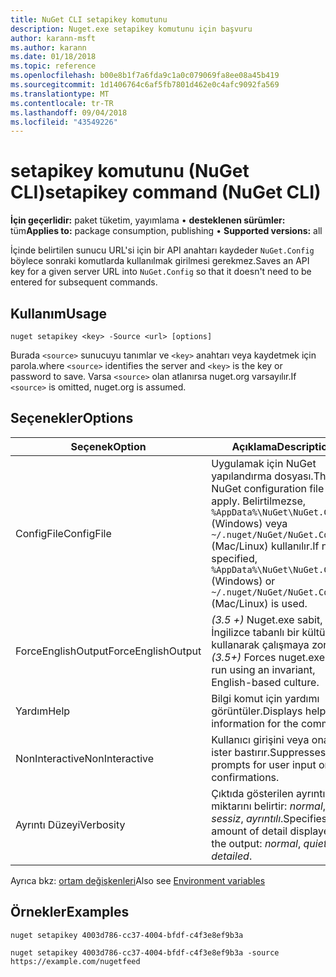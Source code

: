 ```yaml
---
title: NuGet CLI setapikey komutunu
description: Nuget.exe setapikey komutunu için başvuru
author: karann-msft
ms.author: karann
ms.date: 01/18/2018
ms.topic: reference
ms.openlocfilehash: b00e8b1f7a6fda9c1a0c079069fa8ee08a45b419
ms.sourcegitcommit: 1d1406764c6af5fb7801d462e0c4afc9092fa569
ms.translationtype: MT
ms.contentlocale: tr-TR
ms.lasthandoff: 09/04/2018
ms.locfileid: "43549226"
---
```

# <a name="setapikey-command-nuget-cli"></a><span data-ttu-id="bcd30-103">setapikey komutunu (NuGet CLI)</span><span class="sxs-lookup"><span data-stu-id="bcd30-103">setapikey command (NuGet CLI)</span></span>

<span data-ttu-id="bcd30-104">**İçin geçerlidir:** paket tüketim, yayımlama &bullet; **desteklenen sürümler:** tüm</span><span class="sxs-lookup"><span data-stu-id="bcd30-104">**Applies to:** package consumption, publishing &bullet; **Supported versions:** all</span></span>

<span data-ttu-id="bcd30-105">İçinde belirtilen sunucu URL'si için bir API anahtarı kaydeder `NuGet.Config` böylece sonraki komutlarda kullanılmak girilmesi gerekmez.</span><span class="sxs-lookup"><span data-stu-id="bcd30-105">Saves an API key for a given server URL into `NuGet.Config` so that it doesn't need to be entered for subsequent commands.</span></span>

## <a name="usage"></a><span data-ttu-id="bcd30-106">Kullanım</span><span class="sxs-lookup"><span data-stu-id="bcd30-106">Usage</span></span>

```cli
nuget setapikey <key> -Source <url> [options]
```

<span data-ttu-id="bcd30-107">Burada `<source>` sunucuyu tanımlar ve `<key>` anahtarı veya kaydetmek için parola.</span><span class="sxs-lookup"><span data-stu-id="bcd30-107">where `<source>` identifies the server and `<key>` is the key or password to save.</span></span> <span data-ttu-id="bcd30-108">Varsa `<source>` olan atlanırsa nuget.org varsayılır.</span><span class="sxs-lookup"><span data-stu-id="bcd30-108">If `<source>` is omitted, nuget.org is assumed.</span></span>

## <a name="options"></a><span data-ttu-id="bcd30-109">Seçenekler</span><span class="sxs-lookup"><span data-stu-id="bcd30-109">Options</span></span>

| <span data-ttu-id="bcd30-110">Seçenek</span><span class="sxs-lookup"><span data-stu-id="bcd30-110">Option</span></span> | <span data-ttu-id="bcd30-111">Açıklama</span><span class="sxs-lookup"><span data-stu-id="bcd30-111">Description</span></span> |
| --- | --- |
| <span data-ttu-id="bcd30-112">ConfigFile</span><span class="sxs-lookup"><span data-stu-id="bcd30-112">ConfigFile</span></span> | <span data-ttu-id="bcd30-113">Uygulamak için NuGet yapılandırma dosyası.</span><span class="sxs-lookup"><span data-stu-id="bcd30-113">The NuGet configuration file to apply.</span></span> <span data-ttu-id="bcd30-114">Belirtilmezse, `%AppData%\NuGet\NuGet.Config` (Windows) veya `~/.nuget/NuGet/NuGet.Config` (Mac/Linux) kullanılır.</span><span class="sxs-lookup"><span data-stu-id="bcd30-114">If not specified, `%AppData%\NuGet\NuGet.Config` (Windows) or `~/.nuget/NuGet/NuGet.Config` (Mac/Linux) is used.</span></span>|
| <span data-ttu-id="bcd30-115">ForceEnglishOutput</span><span class="sxs-lookup"><span data-stu-id="bcd30-115">ForceEnglishOutput</span></span> | <span data-ttu-id="bcd30-116">*(3.5 +)*  Nuget.exe sabit, İngilizce tabanlı bir kültürü kullanarak çalışmaya zorlar.</span><span class="sxs-lookup"><span data-stu-id="bcd30-116">*(3.5+)* Forces nuget.exe to run using an invariant, English-based culture.</span></span> |
| <span data-ttu-id="bcd30-117">Yardım</span><span class="sxs-lookup"><span data-stu-id="bcd30-117">Help</span></span> | <span data-ttu-id="bcd30-118">Bilgi komut için yardımı görüntüler.</span><span class="sxs-lookup"><span data-stu-id="bcd30-118">Displays help information for the command.</span></span> |
| <span data-ttu-id="bcd30-119">NonInteractive</span><span class="sxs-lookup"><span data-stu-id="bcd30-119">NonInteractive</span></span> | <span data-ttu-id="bcd30-120">Kullanıcı girişini veya onaylar ister bastırır.</span><span class="sxs-lookup"><span data-stu-id="bcd30-120">Suppresses prompts for user input or confirmations.</span></span> |
| <span data-ttu-id="bcd30-121">Ayrıntı Düzeyi</span><span class="sxs-lookup"><span data-stu-id="bcd30-121">Verbosity</span></span> | <span data-ttu-id="bcd30-122">Çıktıda gösterilen ayrıntı miktarını belirtir: *normal*, *sessiz*, *ayrıntılı*.</span><span class="sxs-lookup"><span data-stu-id="bcd30-122">Specifies the amount of detail displayed in the output: *normal*, *quiet*, *detailed*.</span></span> |

<span data-ttu-id="bcd30-123">Ayrıca bkz: [ortam değişkenleri](cli-ref-environment-variables.md)</span><span class="sxs-lookup"><span data-stu-id="bcd30-123">Also see [Environment variables](cli-ref-environment-variables.md)</span></span>

## <a name="examples"></a><span data-ttu-id="bcd30-124">Örnekler</span><span class="sxs-lookup"><span data-stu-id="bcd30-124">Examples</span></span>

```cli
nuget setapikey 4003d786-cc37-4004-bfdf-c4f3e8ef9b3a

nuget setapikey 4003d786-cc37-4004-bfdf-c4f3e8ef9b3a -source https://example.com/nugetfeed
```

